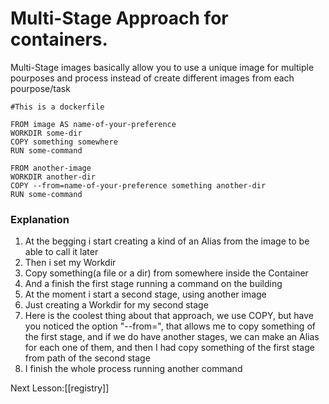# Multi-Stage Approach for containers.

Multi-Stage images basically allow you to use a unique image for multiple pourposes and process instead of create different images from each pourpose/task

```docker
#This is a dockerfile

FROM image AS name-of-your-preference
WORKDIR some-dir
COPY something somewhere
RUN some-command

FROM another-image
WORKDIR another-dir
COPY --from=name-of-your-preference something another-dir
RUN some-command
```

### Explanation
1. At the begging i start creating a kind of an Alias from the image to be able to call it later
2. Then i set my Workdir
3. Copy something(a file or a dir) from somewhere inside the Container
4. And a finish the first stage running a command on the building
5. At the moment i start a second stage, using another image
6. Just creating a Workdir for my second stage
7. Here is the coolest thing about that approach, we use COPY, but have you noticed the option "--from=", that allows me to copy something of the first stage, and if we do have another stages, we can make an Alias for each one of them, and then I had copy something of the first stage from path of the second stage
8. I finish the whole process running another command

Next Lesson:[[registry]]

